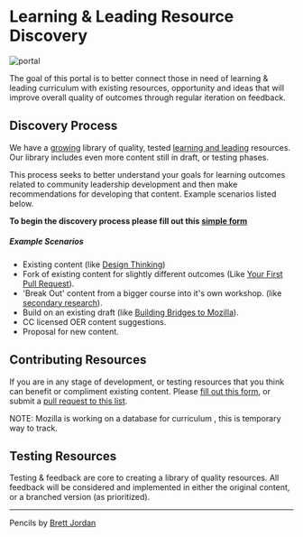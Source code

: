 #  <i class="fa fa-book"></i> Learning & Leading Resource Discovery
![portal](https://c1.staticflickr.com/5/4024/4705811372_f41a14ca64.jpg)

The goal of this portal is to better connect those in need of learning & leading curriculum with existing resources, opportunity and ideas that will improve overall quality of outcomes through regular iteration on feedback.

## Discovery Process

We have a [growing](http://education.mozilla-community.org/) library of quality, tested [learning and leading](http://emmairwin.github.io/) resources. Our library includes even more content still in draft, or testing phases.

This process seeks to better understand your goals for learning outcomes related to community leadership development and then make recommendations for developing that content. Example scenarios listed below.

**To begin the discovery process please fill out this [simple form](https://docs.google.com/forms/d/1jCy-e9n4qf2BSIs7wWFHcUYigAnJu3JHKA4TbA1OXoI/viewform)**

##### Example Scenarios

* Existing content (like [Design Thinking](http://mozilla.github.io/participation-curriculum/design-thinking/index.html#))
* Fork of existing content for slightly different outcomes (Like [Your First Pull Request](http://emmairwin.github.io/2015-02-26-your-first-pull-reqest/)).
*  'Break Out' content from a bigger course into it's own workshop. (like [secondary research](http://mozilla.github.io/participation-curriculum/interviewing-users-for-mozilla/index.html#1-secondary-research)).
* Build on an existing draft (like [Building Bridges to Mozilla](https://docs.google.com/presentation/d/1US8gLMoucaRH46pOZIHSHyrAU4v18iU289rOEH_GDr0/edit#slide=id.g10738dd625_0_0)).
* CC licensed OER content suggestions.
* Proposal for new content.

## Contributing Resources

If you are in any stage of development, or testing resources that you think can benefit or compliment existing content. Please [fill out this form](), or submit a [pull request to this list](https://github.com/mozilla/participation-curriculum/blob/master/curriculum-list.md).

NOTE:  Mozilla is working on a database for curriculum , this is temporary way to track.

## Testing Resources

Testing & feedback are core to creating a library of quality resources. All feedback will be considered and implemented in either the original content, or a branched version (as prioritized).

***

Pencils by [Brett Jordan](https://www.flickr.com/photos/x1brett/)
